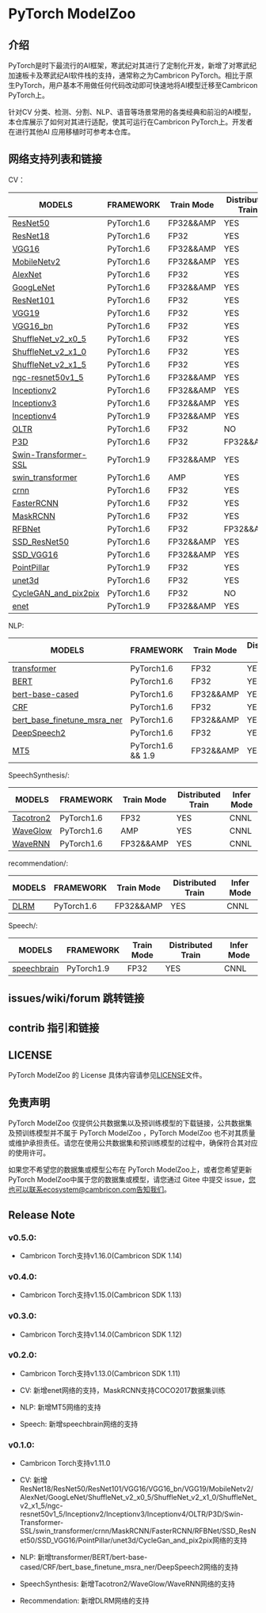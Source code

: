# PyTorch ModelZoo 

## 介绍

PyTorch是时下最流行的AI框架，寒武纪对其进行了定制化开发，新增了对寒武纪加速板卡及寒武纪AI软件栈的支持，通常称之为Cambricon PyTorch。相比于原生PyTorch，用户基本不用做任何代码改动即可快速地将AI模型迁移至Cambricon PyTorch上。

针对CV 分类、检测、分割、NLP、语音等场景常用的各类经典和前沿的AI模型，本仓库展示了如何对其进行适配，使其可运行在Cambricon PyTorch上。开发者在进行其他AI 应用移植时可参考本仓库。


## 网络支持列表和链接

CV：

| MODELS | FRAMEWORK | Train Mode |Distributed Train| Infer  Mode
| ------------- | ------------- | ------------- | ------------- | ------------- | 
| [ResNet50](built-in/cv/classification/vision_classification) | PyTorch1.6|FP32&&AMP|YES| CNNL |
| [ResNet18](built-in/cv/classification/vision_classification) | PyTorch1.6|FP32|YES| CNNL | 
| [VGG16](built-in/cv/classification/vision_classification) | PyTorch1.6|FP32&&AMP|YES| CNNL | 
| [MobileNetv2](built-in/cv/classification/vision_classification) | PyTorch1.6|FP32&&AMP|YES| CNNL | 
| [AlexNet](built-in/cv/classification/vision_classification) | PyTorch1.6|FP32|YES| CNNL | 
| [GoogLeNet](built-in/cv/classification/vision_classification) | PyTorch1.6|FP32&&AMP|YES| CNNL | 
| [ResNet101](built-in/cv/classification/vision_classification) | PyTorch1.6|FP32|YES| CNNL | 
| [VGG19](built-in/cv/classification/vision_classification) | PyTorch1.6|FP32|YES| CNNL | 
| [VGG16_bn](built-in/cv/classification/vision_classification) | PyTorch1.6|FP32|YES| CNNL |
| [ShuffleNet_v2_x0_5](built-in/cv/classification/vision_classification) | PyTorch1.6|FP32|YES| CNNL |
| [ShuffleNet_v2_x1_0](built-in/cv/classification/vision_classification) | PyTorch1.6|FP32|YES| CNNL |
| [ShuffleNet_v2_x1_5](built-in/cv/classification/vision_classification) | PyTorch1.6|FP32|YES| CNNL |
| [ngc-resnet50v1_5](built-in/cv/classification/ngc-resnet50v1_5) | PyTorch1.6|FP32&&AMP|YES| CNNL |
| [Inceptionv2](built-in/cv/classification/Inceptionv2) | PyTorch1.6|FP32&&AMP|YES| CNNL |
| [Inceptionv3](built-in/cv/classification/timm) | PyTorch1.6|FP32&&AMP|YES| CNNL |
| [Inceptionv4](built-in/cv/classification/timm) | PyTorch1.9|FP32&&AMP|YES| CNNL |
| [OLTR](built-in/cv/classification/OLTR) | PyTorch1.6|FP32|NO| CNNL |
| [P3D](built-in/cv/classification/P3D) | PyTorch1.6|FP32|FP32&&AMP| CNNL |
| [Swin-Transformer-SSL](built-in/cv/classification/Swin-Transformer-SSL) | PyTorch1.9|FP32&&AMP|YES| CNNL |
| [swin_transformer](built-in/cv/classification/swin_transformer) | PyTorch1.6|AMP|YES| CNNL |
| [crnn](built-in/cv/classification/crnn) | PyTorch1.6|FP32|YES| CNNL |
| [FasterRCNN](built-in/cv/detection/FasterRCNN) | PyTorch1.6|FP32|YES| CNNL |
| [MaskRCNN](built-in/cv/detection/MaskRCNN) | PyTorch1.6|FP32|YES| CNNL |
| [RFBNet](built-in/cv/detection/RFBNet) | PyTorch1.6|FP32|FP32&&AMP| CNNL |
| [SSD_ResNet50](built-in/cv/detection/SSD_ResNet50) | PyTorch1.6|FP32&&AMP|YES| CNNL |
| [SSD_VGG16](built-in/cv/detection/SSD_VGG16) | PyTorch1.6|FP32&&AMP|YES| CNNL |
| [PointPillar](built-in/cv/detection/PointPillar) | PyTorch1.9|FP32|YES| CNNL |
| [unet3d](built-in/cv/segmentation/unet3d) | PyTorch1.6|FP32|YES| CNNL |
| [CycleGAN_and_pix2pix](built-in/cv/GAN/CycleGAN_and_pix2pix) | PyTorch1.6|FP32|NO| CNNL |
| [enet](built-in/cv/segmentation/enet) | PyTorch1.9|FP32&&AMP|YES| CNNL |

NLP:

| MODELS | FRAMEWORK | Train Mode |Distributed Train| Infer  Mode
| ------------- | ------------- | ------------- | ------------- | ------------- | 
| [transformer](built-in/nlp/transformer) | PyTorch1.6|FP32|YES| CNNL |
| [BERT](built-in/nlp/BERT/) | PyTorch1.6|FP32|YES| CNNL |
| [bert-base-cased](built-in/nlp/bert-base-cased) | PyTorch1.6|FP32&&AMP|YES| CNNL |
| [CRF](built-in/nlp/CRF) | PyTorch1.6|FP32|YES| CNNL |
| [bert_base_finetune_msra_ner](built-in/nlp/bert_base_finetune_msra_ner) | PyTorch1.6|FP32&&AMP|YES| CNNL |
| [DeepSpeech2](built-in/nlp/DeepSpeech2) | PyTorch1.6|FP32|YES| CNNL |
| [MT5](built-in/nlp/mt5) | PyTorch1.6 && 1.9|FP32&&AMP|YES| CNNL |

SpeechSynthesis/:

| MODELS | FRAMEWORK | Train Mode |Distributed Train| Infer  Mode
| ------------- | ------------- | ------------- | ------------- | ------------- | 
| [Tacotron2](built-in/SpeechSynthesis/Tacotron2andWaveGlow) | PyTorch1.6|FP32|YES| CNNL |
| [WaveGlow](built-in/SpeechSynthesis/Tacotron2andWaveGlow) | PyTorch1.6|AMP|YES| CNNL |
| [WaveRNN](built-in/SpeechSynthesis/WaveRNN) | PyTorch1.6|FP32&&AMP|YES| CNNL |

recommendation/:

| MODELS | FRAMEWORK | Train Mode |Distributed Train| Infer  Mode
| ------------- | ------------- | ------------- | ------------- | ------------- | 
| [DLRM](built-in/recommendation/DLRM) | PyTorch1.6|FP32&&AMP|YES| CNNL |

Speech/:

| MODELS | FRAMEWORK | Train Mode |Distributed Train| Infer  Mode
| ------------- | ------------- | ------------- | ------------- | ------------- | 
| [speechbrain](built-in/Speech/speechbrain) | PyTorch1.9|FP32|YES| CNNL |


## issues/wiki/forum 跳转链接

## contrib 指引和链接

## LICENSE

PyTorch ModelZoo  的 License 具体内容请参见[LICENSE](LICENSE)文件。

## 免责声明

PyTorch ModelZoo 仅提供公共数据集以及预训练模型的下载链接，公共数据集及预训练模型并不属于 PyTorch ModelZoo ，PyTorch ModelZoo  也不对其质量或维护承担责任。请您在使用公共数据集和预训练模型的过程中，确保符合其对应的使用许可。

如果您不希望您的数据集或模型公布在 PyTorch ModelZoo上，或者您希望更新 PyTorch ModelZoo中属于您的数据集或模型，请您通过 Gitee 中提交 issue，您也可以联系ecosystem@cambricon.com告知我们。


## Release Note
### v0.5.0:
- Cambricon Torch支持v1.16.0(Cambricon SDK 1.14)

### v0.4.0:
- Cambricon Torch支持v1.15.0(Cambricon SDK 1.13)

### v0.3.0:
- Cambricon Torch支持v1.14.0(Cambricon SDK 1.12)

### v0.2.0:
- Cambricon Torch支持v1.13.0(Cambricon SDK 1.11)

- CV: 新增enet网络的支持，MaskRCNN支持COCO2017数据集训练

- NLP: 新增MT5网络的支持

- Speech: 新增speechbrain网络的支持

### v0.1.0:
- Cambricon Torch支持v1.11.0

- CV: 新增ResNet18/ResNet50/ResNet101/VGG16/VGG16_bn/VGG19/MobileNetv2/AlexNet/GoogLeNet/ShuffleNet_v2_x0_5/ShuffleNet_v2_x1_0/ShuffleNet_v2_x1_5/ngc-resnet50v1_5/Inceptionv2/Inceptionv3/Inceptionv4/OLTR/P3D/Swin-Transformer-SSL/swin_transformer/crnn/MaskRCNN/FasterRCNN/RFBNet/SSD_ResNet50/SSD_VGG16/PointPillar/unet3d/CycleGan_and_pix2pix网络的支持

- NLP: 新增transformer/BERT/bert-base-cased/CRF/bert_base_finetune_msra_ner/DeepSpeech2网络的支持

- SpeechSynthesis: 新增Tacotron2/WaveGlow/WaveRNN网络的支持

- Recommendation: 新增DLRM网络的支持
